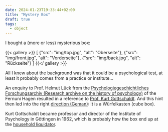 ```yaml
---
date: 2024-01-23T19:33:44+02:00
title: "Mystery Box"
draft: true
tags:
  - object
---
```


I bought a (more or less) mysterious box:
<!--more-->

{{< gallery >}}
[
  {"src": "img/top.jpg", "alt": "Oberseite"},
  {"src": "img/front.jpg", "alt": "Vorderseite"},
  {"src": "img/back.jpg", "alt": "Rückseite"}
]
{{</ gallery >}}

All I knew about the background was that it could be a psychological test, at least it probably comes from a practice or institute...

An enquiry to Prof. Helmut Lück from the [Psychologiegeschichtliches Forschungsarchiv (Research archive on the history of psychology)](https://www.fernuni-hagen.de/psychologie/forschung/archiv.shtml) of the Fernuni Hagen resulted in a reference to [Prof. Kurt Gottschaldt](https://de.wikipedia.org/wiki/Kurt_Gottschaldt). And this hint then led into the right [direction (Geman)](https://www.psychology.hu-berlin.de/de/institut/kabinett/ausstellungsmodelle/wuerfelkasten_mit_foto.pdf): It is a Würfelkasten (cube box).

Kurt Gottschaldt became professor and director of the Institute of Psychology in Göttingen in 1962, which is probably how the box end up at the [household liquidator](https://www.moebelino.de/).
